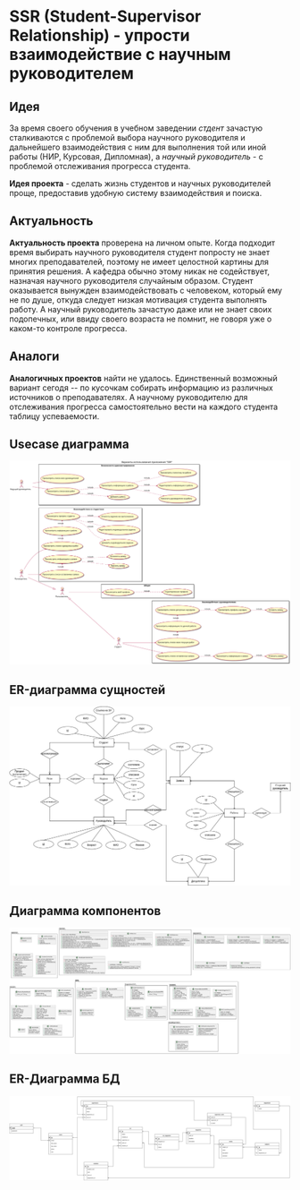 # SSR (Student-Supervisor Relationship) - упрости взаимодействие с научным руководителем

## Идея

За время своего обучения в учебном заведении *стдент* зачастую сталкиваются с проблемой выбора научного руководителя и дальнейшего взаимодействия с ним для выполнения той или иной работы (НИР, Курсовая, Дипломная), а *научный руководитель* - с проблемой отслеживания прогресса студента. 

**Идея проекта** - сделать жизнь студентов и научных руководителей проще, предоставив удобную систему взаимодействия и поиска.

## Актуальность

**Актуальность проекта** проверена на личном опыте. Когда подходит время выбирать научного руководителя студент попросту не знает многих преподавателей, поэтому не имеет целостной картины для принятия решения. А кафедра обычно этому никак не содействует, назначая научного руководителя случайным образом. Студент оказывается вынужден взаимодействовать с человеком, который ему не по душе, откуда следует низкая мотивация студента выполнять работу. А научный руководитель зачастую даже или не знает своих подопечных, или ввиду своего возраста не помнит, не говоря уже о каком-то контроле прогресса.


## Аналоги

**Аналогичных проектов** найти не удалось. Единственный возможный вариант сегодя -- по кусочкам собирать информацию из различных источников о преподавателях. А научному руководителю для отслеживания прогресса самостоятельно вести на каждого студента таблицу успеваемости.

## Usecase диаграмма

![](docs/out/usecase/ssr.svg)

## ER-диаграмма сущностей

![](docs/out/erm/ssr-er.png)

## Диаграмма компонентов

![](docs/out/components/dia.png)


## ER-Диаграмма БД

![](docs/out/erm/ssr-er2.png)



